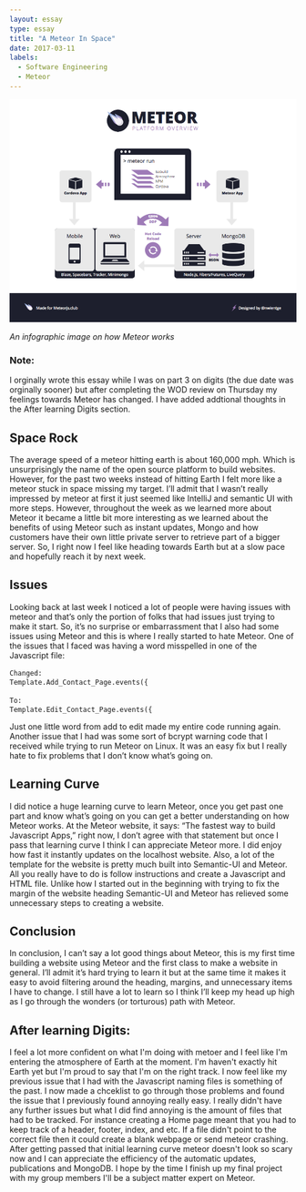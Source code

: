 ```yaml
---
layout: essay
type: essay
title: "A Meteor In Space"
date: 2017-03-11
labels:
  - Software Engineering
  - Meteor
---
```


<img class="ui image" src="../images/infographic.png">

*An infographic image on how Meteor works*

### Note: 
I orginally wrote this essay while I was on part 3 on digits (the due date was orginally sooner) but after completing the WOD review on Thursday my feelings towards Meteor has changed. I have added addtional thoughts in the After learning Digits section.

## Space Rock

The average speed of a meteor hitting earth is about 160,000 mph. Which is unsurprisingly the name of the open source platform to build websites. However, for the past two weeks instead of hitting Earth I felt more like a meteor stuck in space missing my target. I’ll admit that I wasn’t really impressed by meteor at first it just seemed like IntelliJ and semantic UI with more steps. However, throughout the week as we learned more about Meteor it became a little bit more interesting as we learned about the benefits of using Meteor such as instant updates, Mongo and how customers have their own little private server to retrieve part of a bigger server. So, I right now I feel like heading towards Earth but at a slow pace and hopefully reach it by next week. 
	
## Issues

Looking back at last week I noticed a lot of people were having issues with meteor and that’s only the portion of folks that had issues just trying to make it start. So, it’s no surprise or embarrassment that I also had some issues using Meteor and this is where I really started to hate Meteor. One of the issues that I faced was having a word misspelled in one of the Javascript file:
	
```
Changed: 
Template.Add_Contact_Page.events({
                                  
To:
Template.Edit_Contact_Page.events({

``` 

Just one little word from add to edit made my entire code running again. Another issue that I had was some sort of bcrypt warning code that I received while trying to run Meteor on Linux. It was an easy fix but I really hate to fix problems that I don’t know what’s going on. 

## Learning Curve

I did notice a huge learning curve to learn Meteor, once you get past one part and know what’s going on you can get a better understanding on how Meteor works. At the Meteor website, it says: “The fastest way to build Javascript Apps,” right now, I don’t agree with that statement but once I pass that learning curve I think I can appreciate Meteor more. I did enjoy how fast it instantly updates on the localhost website. Also, a lot of the template for the website is pretty much built into Semantic-UI and Meteor. All you really have to do is follow instructions and create a Javascript and HTML file. Unlike how I started out in the beginning with trying to fix the margin of the website heading Semantic-UI and Meteor has relieved some unnecessary steps to creating a website. 

## Conclusion

In conclusion, I can’t say a lot good things about Meteor, this is my first time building a website using Meteor and the first class to make a website in general. I’ll admit it’s hard trying to learn it but at the same time it makes it easy to avoid filtering around the heading, margins, and unnecessary items I have to change. I still have a lot to learn so I think I’ll keep my head up high as I go through the wonders (or torturous) path with Meteor. 

## After learning Digits:

I feel a lot more confident on what I'm doing with metoer and I feel like I'm entering the atmosphere of Earth at the moment. I'm haven't exactly hit Earth yet but I'm proud to say that I'm on the right track. I now feel like my previous issue that I had with the Javascript naming files is something of the past. I now made a chceklist to go through those problems and found the issue that I previously found annoying really easy. I really didn't have any further issues but what I did find annoying is the amount of files that had to be tracked. For instance creating a Home page meant that you had to keep track of a header, footer, index, and etc. If a file didn't point to the correct file then it could create a blank webpage or send meteor crashing. After getting passed that initial learning curve meteor doesn't look so scary now and I can appreciate the efficiency of the automatic updates, publications and MongoDB. I hope by the time I finish up my final project with my group members I'll be a subject matter expert on Meteor. 
